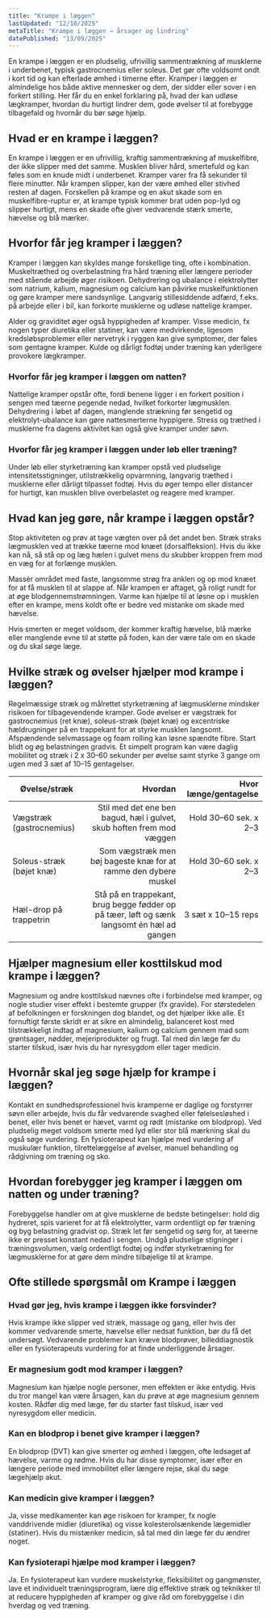 ```yaml
---
title: "Krampe i læggen"
lastUpdated: "12/10/2025"
metaTitle: "Krampe i læggen → årsager og lindring"
datePublished: "13/09/2025"
---
```


En krampe i læggen er en pludselig, ufrivillig sammentrækning af musklerne i underbenet, typisk gastrocnemius eller soleus. Det gør ofte voldsomt ondt i kort tid og kan efterlade ømhed i timerne efter. Kramper i læggen er almindelige hos både aktive mennesker og dem, der sidder eller sover i en forkert stilling. Her får du en enkel forklaring på, hvad der kan udløse lægkramper, hvordan du hurtigt lindrer dem, gode øvelser til at forebygge tilbagefald og hvornår du bør søge hjælp.

## Hvad er en krampe i læggen?

En krampe i læggen er en ufrivillig, kraftig sammentrækning af muskelfibre, der ikke slipper med det samme. Musklen bliver hård, smertefuld og kan føles som en knude midt i underbenet. Kramper varer fra få sekunder til flere minutter. Når krampen slipper, kan der være ømhed eller stivhed resten af dagen. Forskellen på krampe og en akut skade som en muskelfibre-ruptur er, at krampe typisk kommer brat uden pop-lyd og slipper hurtigt, mens en skade ofte giver vedvarende stærk smerte, hævelse og blå mærker.

## Hvorfor får jeg kramper i læggen?

Kramper i læggen kan skyldes mange forskellige ting, ofte i kombination. Muskeltræthed og overbelastning fra hård træning eller længere perioder med stående arbejde øger risikoen. Dehydrering og ubalance i elektrolytter som natrium, kalium, magnesium og calcium kan påvirke muskelfunktionen og gøre kramper mere sandsynlige. Langvarig stillesiddende adfærd, f.eks. på arbejde eller i bil, kan forkorte musklerne og udløse nattelige kramper.

Alder og graviditet øger også hyppigheden af kramper. Visse medicin, fx nogen typer diuretika eller statiner, kan være medvirkende, ligesom kredsløbsproblemer eller nervetryk i ryggen kan give symptomer, der føles som gentagne kramper. Kulde og dårligt fodtøj under træning kan yderligere provokere lægkramper.

### Hvorfor får jeg kramper i læggen om natten?

Nattelige kramper opstår ofte, fordi benene ligger i en forkert position i sengen med tæerne pegende nedad, hvilket forkorter lægmusklen. Dehydrering i løbet af dagen, manglende strækning før sengetid og elektrolyt-ubalance kan gøre nattesmerterne hyppigere. Stress og træthed i musklerne fra dagens aktivitet kan også give kramper under søvn.

### Hvorfor får jeg kramper i læggen under løb eller træning?

Under løb eller styrketræning kan kramper opstå ved pludselige intensitetsstigninger, utilstrækkelig opvarmning, langvarig træthed i musklerne eller dårligt tilpasset fodtøj. Hvis du øger tempo eller distancer for hurtigt, kan musklen blive overbelastet og reagere med kramper.

## Hvad kan jeg gøre, når krampe i læggen opstår?

Stop aktiviteten og prøv at tage vægten over på det andet ben. Stræk straks lægmusklen ved at trække tæerne mod knæet (dorsalfleksion). Hvis du ikke kan nå, så stå op og læg hælen i gulvet mens du skubber kroppen frem mod en væg for at forlænge musklen.

Massér området med faste, langsomme strøg fra anklen og op mod knæet for at få musklen til at slappe af. Når krampen er aftaget, gå roligt rundt for at øge blodgennemstrømningen. Varme kan hjælpe til at løsne op i musklen efter en krampe, mens koldt ofte er bedre ved mistanke om skade med hævelse.

Hvis smerten er meget voldsom, der kommer kraftig hævelse, blå mærke eller manglende evne til at støtte på foden, kan der være tale om en skade og du skal søge læge.

## Hvilke stræk og øvelser hjælper mod krampe i læggen?

Regelmæssige stræk og målrettet styrketræning af lægmusklerne mindsker risikoen for tilbagevendende kramper. Gode øvelser er vægstræk for gastrocnemius (ret knæ), soleus-stræk (bøjet knæ) og excentriske hældrugninger på en trappekant for at styrke musklen langsomt. Afspændende selvmassage og foam rolling kan løsne spændte fibre. Start blidt og øg belastningen gradvis. Et simpelt program kan være daglig mobilitet og stræk i 2 x 30–60 sekunder per øvelse samt styrke 3 gange om ugen med 3 sæt af 10–15 gentagelser.

| Øvelse/stræk | Hvordan | Hvor længe/gentagelse |
|---|---:|---:|
| Vægstræk (gastrocnemius) | Stil med det ene ben bagud, hæl i gulvet, skub hoften frem mod væggen | Hold 30–60 sek. x 2–3 |
| Soleus-stræk (bøjet knæ) | Som vægstræk men bøj bageste knæ for at ramme den dybere muskel | Hold 30–60 sek. x 2–3 |
| Hæl-drop på trappetrin | Stå på en trappekant, brug begge fødder op på tæer, løft og sænk langsomt én hæl ad gangen | 3 sæt x 10–15 reps |

## Hjælper magnesium eller kosttilskud mod krampe i læggen?

Magnesium og andre kosttilskud nævnes ofte i forbindelse med kramper, og nogle studier viser effekt i bestemte grupper (fx gravide). For størstedelen af befolkningen er forskningen dog blandet, og det hjælper ikke alle. Et fornuftigt første skridt er at sikre en almindelig, balanceret kost med tilstrækkeligt indtag af magnesium, kalium og calcium gennem mad som grøntsager, nødder, mejeriprodukter og frugt. Tal med din læge før du starter tilskud, især hvis du har nyresygdom eller tager medicin.

## Hvornår skal jeg søge hjælp for krampe i læggen?

Kontakt en sundhedsprofessionel hvis kramperne er daglige og forstyrrer søvn eller arbejde, hvis du får vedvarende svaghed eller følelsesløshed i benet, eller hvis benet er hævet, varmt og rødt (mistanke om blodprop). Ved pludselig meget voldsom smerte med lyd eller stor blå mærkning skal du også søge vurdering. En fysioterapeut kan hjælpe med vurdering af muskulær funktion, tilrettelæggelse af øvelser, manuel behandling og rådgivning om træning og sko.

## Hvordan forebygger jeg kramper i læggen om natten og under træning?

Forebyggelse handler om at give musklerne de bedste betingelser: hold dig hydreret, spis varieret for at få elektrolytter, varm ordentligt op før træning og byg belastning gradvist op. Stræk let før sengetid og sørg for, at tæerne ikke er presset konstant nedad i sengen. Undgå pludselige stigninger i træningsvolumen, vælg ordentligt fodtøj og indfør styrketræning for lægmusklerne for at gøre dem mindre tilbøjelige til at krampe.

## Ofte stillede spørgsmål om Krampe i læggen

### Hvad gør jeg, hvis krampe i læggen ikke forsvinder?

Hvis krampe ikke slipper ved stræk, massage og gang, eller hvis der kommer vedvarende smerte, hævelse eller nedsat funktion, bør du få det undersøgt. Vedvarende problemer kan kræve blodprøver, billeddiagnostik eller en fysioterapeuts vurdering for at finde underliggende årsager.

### Er magnesium godt mod kramper i læggen?

Magnesium kan hjælpe nogle personer, men effekten er ikke entydig. Hvis du tror mangel kan være årsagen, kan du prøve at øge magnesium gennem kosten. Rådfør dig med læge, før du starter fast tilskud, især ved nyresygdom eller medicin.

### Kan en blodprop i benet give kramper i læggen?

En blodprop (DVT) kan give smerter og ømhed i læggen, ofte ledsaget af hævelse, varme og rødme. Hvis du har disse symptomer, især efter en længere periode med immobilitet eller længere rejse, skal du søge lægehjælp akut.

### Kan medicin give kramper i læggen?

Ja, visse medikamenter kan øge risikoen for kramper, fx nogle vanddrivende midler (diuretika) og visse kolesterolsænkende lægemidler (statiner). Hvis du mistænker medicin, så tal med din læge før du ændrer noget.

### Kan fysioterapi hjælpe mod kramper i læggen?

Ja. En fysioterapeut kan vurdere muskelstyrke, fleksibilitet og gangmønster, lave et individuelt træningsprogram, lære dig effektive stræk og teknikker til at reducere hyppigheden af kramper og give råd om forebyggelse i din hverdag og ved træning.
